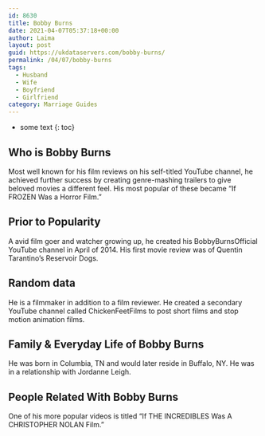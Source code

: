 ```yaml
---
id: 8630
title: Bobby Burns
date: 2021-04-07T05:37:18+00:00
author: Laima
layout: post
guid: https://ukdataservers.com/bobby-burns/
permalink: /04/07/bobby-burns
tags:
  - Husband
  - Wife
  - Boyfriend
  - Girlfriend
category: Marriage Guides
---
```


* some text
{: toc}


## Who is Bobby Burns
                  
                  
                  
Most well known for his film reviews on his self-titled YouTube channel, he achieved further success by creating genre-mashing trailers to give beloved movies a different feel. His most popular of these became &#8220;If FROZEN Was a Horror Film.&#8221;
                  
              
            
              
            
                
                
                
## Prior to Popularity
                  
                  
                  
A avid film goer and watcher growing up, he created his BobbyBurnsOfficial YouTube channel in April of 2014. His first movie review was of Quentin Tarantino&#8217;s Reservoir Dogs.
                  
              
            
              
            
                
                
                
## Random data
                  
                  
                  
He is a filmmaker in addition to a film reviewer. He created a secondary YouTube channel called ChickenFeetFilms to post short films and stop motion animation films.
                  
              
            
              
            
                
                
                
## Family & Everyday Life of Bobby Burns
                  
                  
                  
He was born in Columbia, TN and would later reside in Buffalo, NY. He was in a relationship with Jordanne Leigh.
                  
              
            
              
            
                
                
                
## People Related With Bobby Burns
                  
                  
                  
One of his more popular videos is titled &#8220;If THE INCREDIBLES Was A CHRISTOPHER NOLAN Film.&#8221;
                  
              
            
              
            
                
              
            
              
              
            
            
              
            
          
          
          